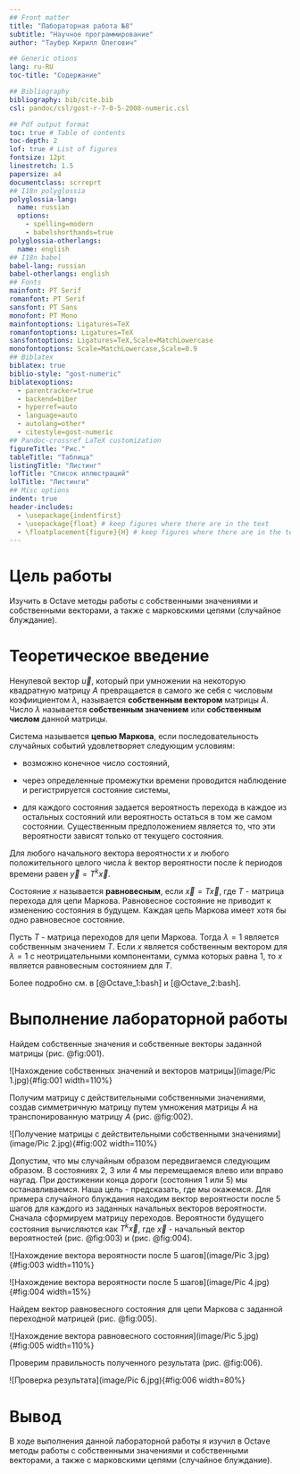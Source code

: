```yaml
---
## Front matter
title: "Лабораторная работа №8"
subtitle: "Научное программирование"
author: "Таубер Кирилл Олегович"

## Generic otions
lang: ru-RU
toc-title: "Содержание"

## Bibliography
bibliography: bib/cite.bib
csl: pandoc/csl/gost-r-7-0-5-2008-numeric.csl

## Pdf output format
toc: true # Table of contents
toc-depth: 2
lof: true # List of figures
fontsize: 12pt
linestretch: 1.5
papersize: a4
documentclass: scrreprt
## I18n polyglossia
polyglossia-lang:
  name: russian
  options:
	- spelling=modern
	- babelshorthands=true
polyglossia-otherlangs:
  name: english
## I18n babel
babel-lang: russian
babel-otherlangs: english
## Fonts
mainfont: PT Serif
romanfont: PT Serif
sansfont: PT Sans
monofont: PT Mono
mainfontoptions: Ligatures=TeX
romanfontoptions: Ligatures=TeX
sansfontoptions: Ligatures=TeX,Scale=MatchLowercase
monofontoptions: Scale=MatchLowercase,Scale=0.9
## Biblatex
biblatex: true
biblio-style: "gost-numeric"
biblatexoptions:
  - parentracker=true
  - backend=biber
  - hyperref=auto
  - language=auto
  - autolang=other*
  - citestyle=gost-numeric
## Pandoc-crossref LaTeX customization
figureTitle: "Рис."
tableTitle: "Таблица"
listingTitle: "Листинг"
lofTitle: "Список иллюстраций"
lolTitle: "Листинги"
## Misc options
indent: true
header-includes:
  - \usepackage{indentfirst}
  - \usepackage{float} # keep figures where there are in the text
  - \floatplacement{figure}{H} # keep figures where there are in the text
---
```


# Цель работы

Изучить в Octave методы работы с собственными значениями и собственными векторами, а также с марковскими цепями (случайное блуждание).

# Теоретическое введение

Ненулевой вектор $\vec{u}$, который при умножении на некоторую квадратную матрицу $A$ превращается в самого же себя с числовым коэфиициентом $\lambda$, называется __собственным вектором__ матрицы $A$. Число $\lambda$ называется __собственным значением__ или __собственным числом__ данной матрицы.

Система называется __цепью Маркова__, если последовательность случайных событий удовлетворяет следующим условиям: 

* возможно конечное число состояний,
 
* через определенные промежутки времени проводится наблюдение и регистрируется состояние системы,

* для каждого состояния задается вероятность перехода в каждое из остальных состояний или вероятность остаться в том же самом состоянии. Существенным предположением является то, что эти вероятности зависят только от текущего состояния.

Для любого начального вектора вероятности $x$ и любого положительного целого числа $k$ вектор вероятности после $k$ периодов времени равен $\vec{y} = T^k \vec{x}$.

Состояние $x$ называется __равновесным__, если $\vec{x} = T \vec{x}$, где $T$ - матрица перехода для цепи Маркова. Равновесное состояние не приводит к изменению состояния в будущем. Каждая цепь Маркова имеет хотя бы одно равновесное состояние.

Пусть $T$ - матрица переходов для цепи Маркова. Тогда $\lambda=1$ является собственным значением $T$. Если $x$ является собственным вектором для $\lambda=1$ с неотрицательными компонентами, сумма которых равна $1$, то $x$ является равновесным состоянием для $T$.

Более подробно см. в [@Octave_1:bash] и [@Octave_2:bash].

# Выполнение лабораторной работы

Найдем собственные значения и собственные векторы заданной матрицы (рис. @fig:001).

![Нахождение собственных значений и векторов матрицы](image/Pic 1.jpg){#fig:001 width=110%}

Получим матрицу с действительными собственными значениями, создав симметричную матрицу путем умножения матрицы $A$ на транспонированную матрицу $A$ (рис. @fig:002).

![Получение матрицы с действительными собственными значениями](image/Pic 2.jpg){#fig:002 width=110%}

Допустим, что мы случайным образом передвигаемся следующим образом. В состояниях 2, 3 или 4 мы перемещаемся влево или вправо наугад. При достижении конца дороги (состояния 1 или 5) мы останавливаемся. Наша цель - предсказать, где мы окажемся. Для примера случайного блуждания находим вектор вероятности после 5 шагов для каждого из заданных начальных векторов вероятности. Сначала сформируем матрицу переходов. Вероятности будущего состояния вычисляются как $T^k \vec{x}$, где $\vec{x}$ - начальный вектор вероятностей (рис. @fig:003) и (рис. @fig:004).

![Нахождение вектора вероятности после 5 шагов](image/Pic 3.jpg){#fig:003 width=110%}

![Нахождение вектора вероятности после 5 шагов](image/Pic 4.jpg){#fig:004 width=15%}

Найдем вектор равновесного состояния для цепи Маркова с заданной переходной матрицей (рис. @fig:005).

![Нахождение вектора равновесного состояния](image/Pic 5.jpg){#fig:005 width=110%}

Проверим правильность полученного результата (рис. @fig:006).

![Проверка результата](image/Pic 6.jpg){#fig:006 width=80%}

# Вывод 

В ходе выполнения данной лабораторной работы я изучил в Octave методы работы с собственными значениями и собственными векторами, а также с марковскими цепями (случайное блуждание).

